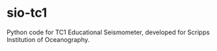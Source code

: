 # sio-tc1
Python code for TC1 Educational Seismometer, developed for Scripps Institution of Oceanography.
